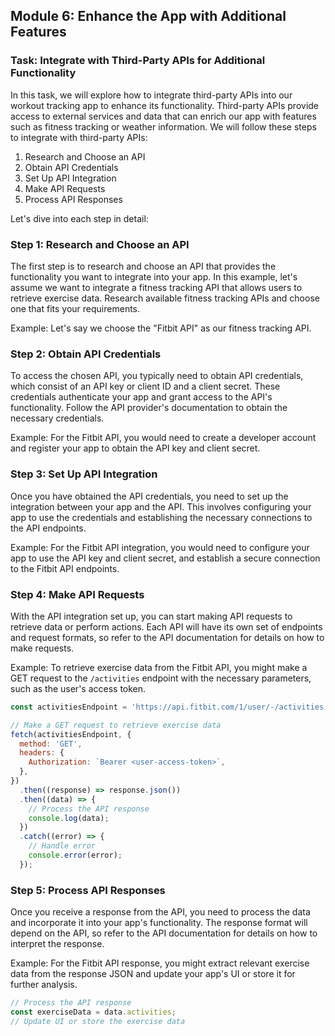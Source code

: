 ## Module 6: Enhance the App with Additional Features

### Task: Integrate with Third-Party APIs for Additional Functionality

In this task, we will explore how to integrate third-party APIs into our workout tracking app to enhance its functionality. Third-party APIs provide access to external services and data that can enrich our app with features such as fitness tracking or weather information. We will follow these steps to integrate with third-party APIs:

1. Research and Choose an API
2. Obtain API Credentials
3. Set Up API Integration
4. Make API Requests
5. Process API Responses

Let's dive into each step in detail:

### Step 1: Research and Choose an API

The first step is to research and choose an API that provides the functionality you want to integrate into your app. In this example, let's assume we want to integrate a fitness tracking API that allows users to retrieve exercise data. Research available fitness tracking APIs and choose one that fits your requirements.

Example:
Let's say we choose the "Fitbit API" as our fitness tracking API.

### Step 2: Obtain API Credentials

To access the chosen API, you typically need to obtain API credentials, which consist of an API key or client ID and a client secret. These credentials authenticate your app and grant access to the API's functionality. Follow the API provider's documentation to obtain the necessary credentials.

Example:
For the Fitbit API, you would need to create a developer account and register your app to obtain the API key and client secret.

### Step 3: Set Up API Integration

Once you have obtained the API credentials, you need to set up the integration between your app and the API. This involves configuring your app to use the credentials and establishing the necessary connections to the API endpoints.

Example:
For the Fitbit API integration, you would need to configure your app to use the API key and client secret, and establish a secure connection to the Fitbit API endpoints.

### Step 4: Make API Requests

With the API integration set up, you can start making API requests to retrieve data or perform actions. Each API will have its own set of endpoints and request formats, so refer to the API documentation for details on how to make requests.

Example:
To retrieve exercise data from the Fitbit API, you might make a GET request to the `/activities` endpoint with the necessary parameters, such as the user's access token.

```javascript
const activitiesEndpoint = 'https://api.fitbit.com/1/user/-/activities';

// Make a GET request to retrieve exercise data
fetch(activitiesEndpoint, {
  method: 'GET',
  headers: {
    Authorization: `Bearer <user-access-token>`,
  },
})
  .then((response) => response.json())
  .then((data) => {
    // Process the API response
    console.log(data);
  })
  .catch((error) => {
    // Handle error
    console.error(error);
  });
```

### Step 5: Process API Responses

Once you receive a response from the API, you need to process the data and incorporate it into your app's functionality. The response format will depend on the API, so refer to the API documentation for details on how to interpret the response.

Example:
For the Fitbit API response, you might extract relevant exercise data from the response JSON and update your app's UI or store it for further analysis.

```javascript
// Process the API response
const exerciseData = data.activities;
// Update UI or store the exercise data
```

